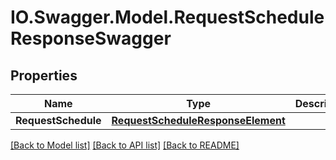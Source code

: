 # IO.Swagger.Model.RequestScheduleResponseSwagger
## Properties

Name | Type | Description | Notes
------------ | ------------- | ------------- | -------------
**RequestSchedule** | [**RequestScheduleResponseElement**](RequestScheduleResponseElement.md) |  | [optional] 

[[Back to Model list]](../README.md#documentation-for-models) [[Back to API list]](../README.md#documentation-for-api-endpoints) [[Back to README]](../README.md)


